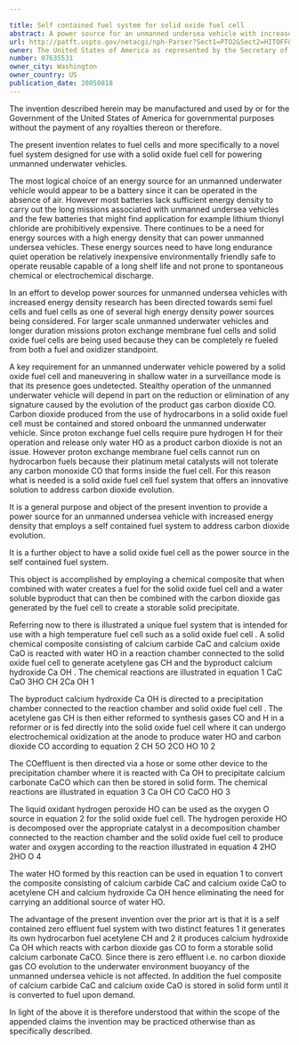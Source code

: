 ```yaml
---

title: Self contained fuel system for solid oxide fuel cell
abstract: A power source for an unmanned undersea vehicle with increased energy density is described that employs a self-contained fuel system to address carbon dioxide evolution. A solid oxide fuel cell serves as the power source in the self-contained fuel system. In combination with the solid oxide fuel cell, the system comprises a chemical composite that is combined with water to create both a hydrocarbon fuel for the solid oxide fuel cell and a water-soluble byproduct. The byproduct is then combined with the carbon dioxide gas generated by the fuel cell to create a storable solid precipitate.
url: http://patft.uspto.gov/netacgi/nph-Parser?Sect1=PTO2&Sect2=HITOFF&p=1&u=%2Fnetahtml%2FPTO%2Fsearch-adv.htm&r=1&f=G&l=50&d=PALL&S1=07635531&OS=07635531&RS=07635531
owner: The United States of America as represented by the Secretary of the Navy
number: 07635531
owner_city: Washington
owner_country: US
publication_date: 20050818
---
```

The invention described herein may be manufactured and used by or for the Government of the United States of America for governmental purposes without the payment of any royalties thereon or therefore.

The present invention relates to fuel cells and more specifically to a novel fuel system designed for use with a solid oxide fuel cell for powering unmanned underwater vehicles.

The most logical choice of an energy source for an unmanned underwater vehicle would appear to be a battery since it can be operated in the absence of air. However most batteries lack sufficient energy density to carry out the long missions associated with unmanned undersea vehicles and the few batteries that might find application for example lithium thionyl chloride are prohibitively expensive. There continues to be a need for energy sources with a high energy density that can power unmanned undersea vehicles. These energy sources need to have long endurance quiet operation be relatively inexpensive environmentally friendly safe to operate reusable capable of a long shelf life and not prone to spontaneous chemical or electrochemical discharge.

In an effort to develop power sources for unmanned undersea vehicles with increased energy density research has been directed towards semi fuel cells and fuel cells as one of several high energy density power sources being considered. For larger scale unmanned underwater vehicles and longer duration missions proton exchange membrane fuel cells and solid oxide fuel cells are being used because they can be completely re fueled from both a fuel and oxidizer standpoint.

A key requirement for an unmanned underwater vehicle powered by a solid oxide fuel cell and maneuvering in shallow water in a surveillance mode is that its presence goes undetected. Stealthy operation of the unmanned underwater vehicle will depend in part on the reduction or elimination of any signature caused by the evolution of the product gas carbon dioxide CO. Carbon dioxide produced from the use of hydrocarbons in a solid oxide fuel cell must be contained and stored onboard the unmanned underwater vehicle. Since proton exchange fuel cells require pure hydrogen H for their operation and release only water HO as a product carbon dioxide is not an issue. However proton exchange membrane fuel cells cannot run on hydrocarbon fuels because their platinum metal catalysts will not tolerate any carbon monoxide CO that forms inside the fuel cell. For this reason what is needed is a solid oxide fuel cell fuel system that offers an innovative solution to address carbon dioxide evolution.

It is a general purpose and object of the present invention to provide a power source for an unmanned undersea vehicle with increased energy density that employs a self contained fuel system to address carbon dioxide evolution.

It is a further object to have a solid oxide fuel cell as the power source in the self contained fuel system.

This object is accomplished by employing a chemical composite that when combined with water creates a fuel for the solid oxide fuel cell and a water soluble byproduct that can then be combined with the carbon dioxide gas generated by the fuel cell to create a storable solid precipitate.

Referring now to there is illustrated a unique fuel system that is intended for use with a high temperature fuel cell such as a solid oxide fuel cell . A solid chemical composite consisting of calcium carbide CaC and calcium oxide CaO is reacted with water HO in a reaction chamber connected to the solid oxide fuel cell to generate acetylene gas CH and the byproduct calcium hydroxide Ca OH . The chemical reactions are illustrated in equation 1 CaC CaO 3HO CH 2Ca OH 1 

The byproduct calcium hydroxide Ca OH is directed to a precipitation chamber connected to the reaction chamber and solid oxide fuel cell . The acetylene gas CH is then either reformed to synthesis gases CO and H in a reformer or is fed directly into the solid oxide fuel cell where it can undergo electrochemical oxidization at the anode to produce water HO and carbon dioxide CO according to equation 2 CH 5O 2CO HO 10 2 

The COeffluent is then directed via a hose or some other device to the precipitation chamber where it is reacted with Ca OH to precipitate calcium carbonate CaCO which can then be stored in solid form. The chemical reactions are illustrated in equation 3 Ca OH CO CaCO HO 3 

The liquid oxidant hydrogen peroxide HO can be used as the oxygen O source in equation 2 for the solid oxide fuel cell. The hydrogen peroxide HO is decomposed over the appropriate catalyst in a decomposition chamber connected to the reaction chamber and the solid oxide fuel cell to produce water and oxygen according to the reaction illustrated in equation 4 2HO 2HO O 4 

The water HO formed by this reaction can be used in equation 1 to convert the composite consisting of calcium carbide CaC and calcium oxide CaO to acetylene CH and calcium hydroxide Ca OH hence eliminating the need for carrying an additional source of water HO.

The advantage of the present invention over the prior art is that it is a self contained zero effluent fuel system with two distinct features 1 it generates its own hydrocarbon fuel acetylene CH and 2 it produces calcium hydroxide Ca OH which reacts with carbon dioxide gas CO to form a storable solid calcium carbonate CaCO. Since there is zero effluent i.e. no carbon dioxide gas CO evolution to the underwater environment buoyancy of the unmanned undersea vehicle is not affected. In addition the fuel composite of calcium carbide CaC and calcium oxide CaO is stored in solid form until it is converted to fuel upon demand.

In light of the above it is therefore understood that within the scope of the appended claims the invention may be practiced otherwise than as specifically described.

